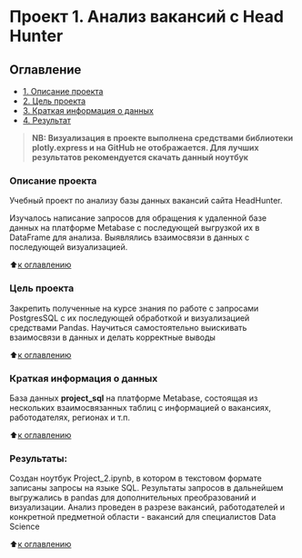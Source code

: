 # Проект 1. Анализ вакансий с Head Hunter
## Оглавление
* [1. Описание проекта](https://github.com/0upsz/sf_data_science/blob/master/project_2/README.md#Описание-проекта)
* [2. Цель проекта](https://github.com/0upsz/sf_data_science/blob/master/project_2/README.md#Цель-проекта)
* [3. Краткая информация о данных](https://github.com/0upsz/sf_data_science/blob/master/project_2/README.md#Краткая-информация-о-данных)
* [4. Результат](https://github.com/0upsz/sf_data_science/blob/master/project_2/README.md#Результаты)

> **NB: Визуализация в проекте выполнена средствами библиотеки plotly.express и на GitHub не отображается. Для лучших результатов рекомендуется скачать данный ноутбук**

### Описание проекта
Учебный проект по анализу базы данных вакансий сайта HeadHunter.

Изучалось написание запросов для обращения к удаленной базе данных на платформе Metabase с последующей выгрузкой их в DataFrame для анализа. Выявлялись взаимосвязи в данных с последующей визуализацией.

:arrow_up:[к оглавлению](https://github.com/0upsz/sf_data_science/blob/master/project_2/README.md#Оглавление)

### Цель проекта
Закрепить полученные на курсе знания по работе с запросами PostgresSQL с их последующей обработкой и визуализацией средствами Pandas.
Научиться самостоятельно выискивать взаимосвязи в данных и делать корректные выводы

:arrow_up:[к оглавлению](https://github.com/0upsz/sf_data_science/blob/master/project_2/README.md#Оглавление)

### Краткая информация о данных
База данных **project_sql** на платформе Metabase, состоящая из нескольких взаимосвязанных таблиц с информацией о вакансиях, работодателях, регионах и т.п.

:arrow_up:[к оглавлению](https://github.com/0upsz/sf_data_science/blob/master/project_2/README.md#Оглавление)

### Результаты:  
Создан ноутбук Project_2.ipynb, в котором в текстовом формате записаны запросы на языке SQL. Результаты запросов в дальнейшем выгружались в pandas для дополнительных преобразований и визуализации. Анализ проведен в разрезе вакансий, работодателей и конкретной предметной области - вакансий для специалистов Data Science

:arrow_up:[к оглавлению](https://github.com/0upsz/sf_data_science/blob/master/project_2/README.md#Оглавление)



